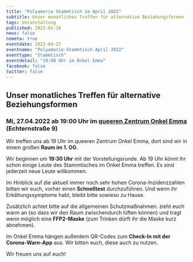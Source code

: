 ```yaml
---
title: "Polyamorie Stammtisch im April 2022"
subtitle: Unser monatliches Treffen für alternative Beziehungsformen
tags: Veranstaltung
published: 2022-01-26
news: false
nometa: true
eventdate: 2022-04-27
eventname: "Polyamorie-Stammtisch April 2022"
eventtype: "Stammtisch"
eventdetail: "19:00 Uhr im Onkel Emma"
facebook: false
twitter: false
---
```


## Unser monatliches Treffen für alternative Beziehungsformen

### Mi, 27.04.2022 ab 19:00 Uhr im [queeren Zentrum Onkel Emma](https://onkel-emma.org/) (Echternstraße 9)

Wir treffen uns ab 19 Uhr im queeren Zentrum Onkel Emma, dort sind wir in einem großen **Raum im 1. OG**.

Wir beginnen um **19:30 Uhr** mit der Vorstellungsrunde. Ab 19 Uhr könnt ihr schon einige Leute des Stammtisches im Onkel Emma treffen. Es sind jederzeit neue Leute willkommen.

Im Hinblick auf die aktuell immer noch sehr hohen Corona-Inzidenzzahlen bitten wir euch, vorher einen **Schnelltest** durchzuführen. Und wenn ihr Erkältungssymptome habt, bleibt bitte sowieso zu Hause.

Zusätzlich achtet bitte auf die allgemeinen Schutzmaßnahmen: zieht euch warm an (so dass wir den Raum zwischendurch lüften können) und tragt wenn möglich eine **FFP2-Maske** (zum Trinken dürft ihr die Maske kurz abnehmen).

Im Onkel Emma hängen außerdem QR-Codes zum **Check-In mit der Corona-Warn-App** aus. Wir bitten euch, diese auch zu nutzen.

Wir freuen uns auf euch!
